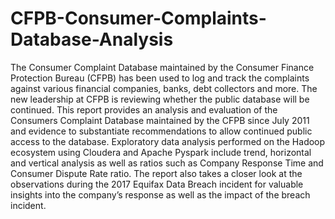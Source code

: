 # CFPB-Consumer-Complaints-Database-Analysis
The Consumer Complaint Database maintained by the Consumer Finance Protection Bureau (CFPB) has been used to log and track the complaints against various financial companies, banks, debt collectors and more. The new leadership at CFPB is reviewing whether the public database will be continued. This report provides an analysis and evaluation of the Consumers Complaint Database maintained by the CFPB since July 2011 and evidence to substantiate recommendations to allow continued public access to the database. Exploratory data analysis performed on the Hadoop ecosystem using Cloudera and Apache Pyspark include trend, horizontal and vertical analysis as well as ratios such as Company Response Time and Consumer Dispute Rate ratio. The report also takes a closer look at the observations during the 2017 Equifax Data Breach incident for valuable insights into the company’s response as well as the impact of the breach incident.
